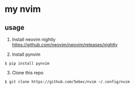 # my nvim
## usage
1. Install neovim nightly  
https://github.com/neovim/neovim/releases/nightly  

2. Install pynvim
```shell
$ pip install pynvim
```

3. Clone this repo
```shell
$ git clone https://github.com/5ebec/nvim ~/.config/nvim
```
